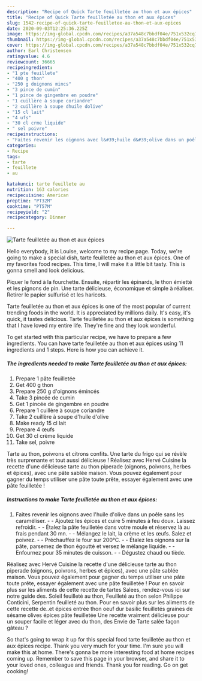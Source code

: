```yaml
---
description: "Recipe of Quick Tarte feuilletée au thon et aux épices"
title: "Recipe of Quick Tarte feuilletée au thon et aux épices"
slug: 1542-recipe-of-quick-tarte-feuilletee-au-thon-et-aux-epices
date: 2020-09-03T12:25:36.225Z
image: https://img-global.cpcdn.com/recipes/a37a548c7bbdf04e/751x532cq70/tarte-feuilletee-au-thon-et-aux-epices-photo-principale-de-la-recette.jpg
thumbnail: https://img-global.cpcdn.com/recipes/a37a548c7bbdf04e/751x532cq70/tarte-feuilletee-au-thon-et-aux-epices-photo-principale-de-la-recette.jpg
cover: https://img-global.cpcdn.com/recipes/a37a548c7bbdf04e/751x532cq70/tarte-feuilletee-au-thon-et-aux-epices-photo-principale-de-la-recette.jpg
author: Earl Christensen
ratingvalue: 4.6
reviewcount: 36665
recipeingredient:
- "1 pte feuillete"
- "400 g thon"
- "250 g doignons mincs"
- "3 pince de cumin"
- "1 pince de gingembre en poudre"
- "1 cuillère à soupe coriandre"
- "2 cuillère à soupe dhuile dolive"
- "15 cl lait"
- "4 ufs"
- "30 cl crme liquide"
- " sel poivre"
recipeinstructions:
- "Faites revenir les oignons avec l&#39;huile d&#39;olive dans un poêle sans les caraméliser.  Ajoutez les épices et cuire 5 minutes à feu doux. Laissez refroidir.  Étalez la pâte feuilletée dans votre moule et réservez là au frais pendant 30 mn.  Mélangez le lait, la crème et les œufs. Salez et poivrez.  Préchauffez le four sur 200°C.  Étalez les oignons sur la pâte, parsemez de thon égoutté et versez le mélange liquide.  Enfournez pour 35 minutes de cuisson.  Dégustez chaud ou tiède."
categories:
- Recipe
tags:
- tarte
- feuillete
- au

katakunci: tarte feuillete au 
nutrition: 163 calories
recipecuisine: American
preptime: "PT32M"
cooktime: "PT57M"
recipeyield: "2"
recipecategory: Dinner

---
```



![Tarte feuilletée au thon et aux épices](https://img-global.cpcdn.com/recipes/a37a548c7bbdf04e/751x532cq70/tarte-feuilletee-au-thon-et-aux-epices-photo-principale-de-la-recette.jpg)

Hello everybody, it is Louise, welcome to my recipe page. Today, we're going to make a special dish, tarte feuilletée au thon et aux épices. One of my favorites food recipes. This time, I will make it a little bit tasty. This is gonna smell and look delicious.

Piquer le fond à la fourchette. Ensuite, répartir les épinards, le thon émietté et les pignons de pin. Une tarte délicieuse, économique et simple à réaliser. Retirer le papier sulfurisé et les haricots.

Tarte feuilletée au thon et aux épices is one of the most popular of current trending foods in the world. It is appreciated by millions daily. It's easy, it's quick, it tastes delicious. Tarte feuilletée au thon et aux épices is something that I have loved my entire life. They're fine and they look wonderful.


To get started with this particular recipe, we have to prepare a few ingredients. You can have tarte feuilletée au thon et aux épices using 11 ingredients and 1 steps. Here is how you can achieve it.

<!--inarticleads1-->

##### The ingredients needed to make Tarte feuilletée au thon et aux épices:

1. Prepare 1 pâte feuilletée
1. Get 400 g thon
1. Prepare 250 g d&#39;oignons émincés
1. Take 3 pincée de cumin
1. Get 1 pincée de gingembre en poudre
1. Prepare 1 cuillère à soupe coriandre
1. Take 2 cuillère à soupe d&#39;huile d&#39;olive
1. Make ready 15 cl lait
1. Prepare 4 œufs
1. Get 30 cl crème liquide
1. Take  sel, poivre


Tarte au thon, poivrons et citrons confits. Une tarte du frigo qui se révèle très surprenante et tout aussi délicieuse ! Réalisez avec Hervé Cuisine la recette d&#39;une délicieuse tarte au thon piperade (oignons, poivrons, herbes et épices), avec une pâte sablée maison. Vous pouvez également pour gagner du temps utiliser une pâte toute prête, essayer également avec une pâte feuilletée ! 

<!--inarticleads2-->

##### Instructions to make Tarte feuilletée au thon et aux épices:

1. Faites revenir les oignons avec l&#39;huile d&#39;olive dans un poêle sans les caraméliser. -  - Ajoutez les épices et cuire 5 minutes à feu doux. Laissez refroidir. -  - Étalez la pâte feuilletée dans votre moule et réservez là au frais pendant 30 mn. -  - Mélangez le lait, la crème et les œufs. Salez et poivrez. -  - Préchauffez le four sur 200°C. -  - Étalez les oignons sur la pâte, parsemez de thon égoutté et versez le mélange liquide. -  - Enfournez pour 35 minutes de cuisson. -  - Dégustez chaud ou tiède.


Réalisez avec Hervé Cuisine la recette d&#39;une délicieuse tarte au thon piperade (oignons, poivrons, herbes et épices), avec une pâte sablée maison. Vous pouvez également pour gagner du temps utiliser une pâte toute prête, essayer également avec une pâte feuilletée ! Pour en savoir plus sur les aliments de cette recette de tartes Salees, rendez-vous ici sur notre guide des. Soleil feuilleté au thon, Feuilleté au thon selon Philippe Conticini, Serpentin feuilleté au thon. Pour en savoir plus sur les aliments de cette recette de..et épices entrée thon oeuf dur basilic feuilletés graines de sésame olives épices pâte feuilletée Une recette vraiment délicieuse pour un souper facile et léger avec du thon, des Envie de Tarte salée façon gâteau ? 

So that's going to wrap it up for this special food tarte feuilletée au thon et aux épices recipe. Thank you very much for your time. I'm sure you will make this at home. There's gonna be more interesting food at home recipes coming up. Remember to save this page in your browser, and share it to your loved ones, colleague and friends. Thank you for reading. Go on get cooking!
